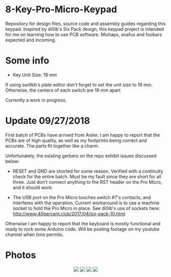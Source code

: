 # 8-Key-Pro-Micro-Keypad
Repository for design files, source code and assembly guides regarding this keypad. Inspired by di0ib's Six Pack design, this keypad project is intended for me on learning how to use PCB software. Mishaps, snafus and foobars expected and incoming.

# Some info
- Key Unit Size: 19 mm 

If using swillkb's plate editor don't forget to set the unit size to 19 mm. Otherwise, the centers of each switch are 19 mm apart

Currently a work in progress.

# Update 09/27/2018
First batch of PCBs have arrived from Aisler. I am happy to report that the PCBs are of high quality, as well as my footprints being correct and accurate. The parts fit together like a charm. 

Unfortunately, the existing gerbers on the repo exhibit issues discussed below:

- RESET and GND are shorted for some reason. Verified with a continuity check for the entire batch. Must be my fault since they are short for all three. Just don't connect anything to the RST header on the Pro Micro, and it should work.

- The USB port on the Pro Micro touches switch #7's contacts, and interferes with the operation. Current workaround is to use a machine socket to hold the Pro Micro in place. See di0ib's use of sockets here: http://www.40percent.club/2017/04/six-pack-10.html

Otherwise I am happy to report that the keyboard is mostly functional and ready to rock some Arduino code. Will be posting footage on my youtube channel when time permits.

# Photos

<p align="center">
<img src=https://cdn.discordapp.com/attachments/388401386984833044/495053291818844161/IMG_0247.JPG>
<img src=https://cdn.discordapp.com/attachments/388401386984833044/495053297208786974/IMG_0248.JPG>
<img src=https://cdn.discordapp.com/attachments/388401386984833044/495053304171331584/IMG_0249.JPG>
<img src=https://cdn.discordapp.com/attachments/388401386984833044/495053307589689344/IMG_0250.JPG>
</p>
